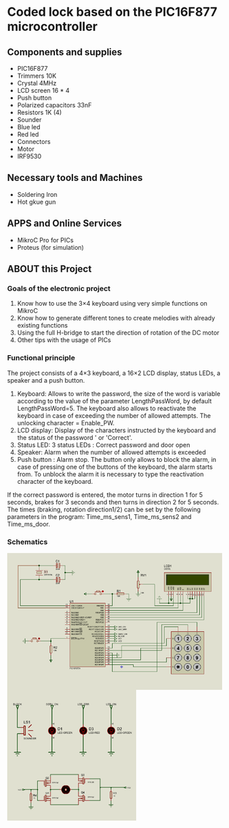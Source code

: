 # Coded lock based on the PIC16F877 microcontroller

## Components and supplies

 - PIC16F877
 - Trimmers 10K
 - Crystal 4MHz
 - LCD screen 16 * 4
 - Push button
 - Polarized capacitors 33nF
 - Resistors 1K (4)
 - Sounder
 - Blue led
 - Red led
 - Connectors
 - Motor
 - IRF9530

## Necessary tools and Machines

 - Soldering Iron
 - Hot gkue gun

## APPS and Online Services

 - MikroC Pro for PICs
 - Proteus (for simulation)

## ABOUT this Project

### Goals of the electronic project

1. Know how to use the 3×4 keyboard using very simple functions on MikroC
2. Know how to generate different tones to create melodies with already existing functions
3. Using the full H-bridge to start the direction of rotation of the DC motor
4. Other tips with the usage of PICs

### Functional principle

The project consists of a 4×3 keyboard, a 16×2 LCD display, status LEDs, a speaker and a push button.

1. Keyboard: Allows to write the password, the size of the word is variable according to the value of the parameter LengthPassWord, by default LengthPassWord=5. The keyboard also allows to reactivate the keyboard in case of exceeding the number of allowed attempts. The unlocking character = Enable_PW.
2. LCD display: Display of the characters instructed by the keyboard and the status of the password ' or 'Correct'.
3. Status LED: 3 status LEDs : Correct password and door open
4. Speaker: Alarm when the number of allowed attempts is exceeded
5. Push button : Alarm stop. The button only allows to block the alarm, in case of pressing one of the buttons of the keyboard, the alarm starts from. To unblock the alarm it is necessary to type the reactivation character of the keyboard.

If the correct password is entered, the motor turns in direction 1 for 5 seconds, brakes for 3 seconds and then turns in direction 2 for 5 seconds. The times (braking, rotation direction1/2) can be set by the following parameters in the program: Time_ms_sens1, Time_ms_sens2 and Time_ms_door.

### Schematics

<img align="Center" alt="Coded lock" width="500px" src="https://github.com/H3c7o4/Microships-projects/blob/master/MikroC/images/github1.png" />
<img align="center" alt="Coded lock" width="300px" src="https://github.com/H3c7o4/Microships-projects/blob/master/MikroC/images/github2.png" />
<img align="center" alt="Coded lock" width="300px" src="https://github.com/H3c7o4/Microships-projects/blob/master/MikroC/images/github3.png" />

